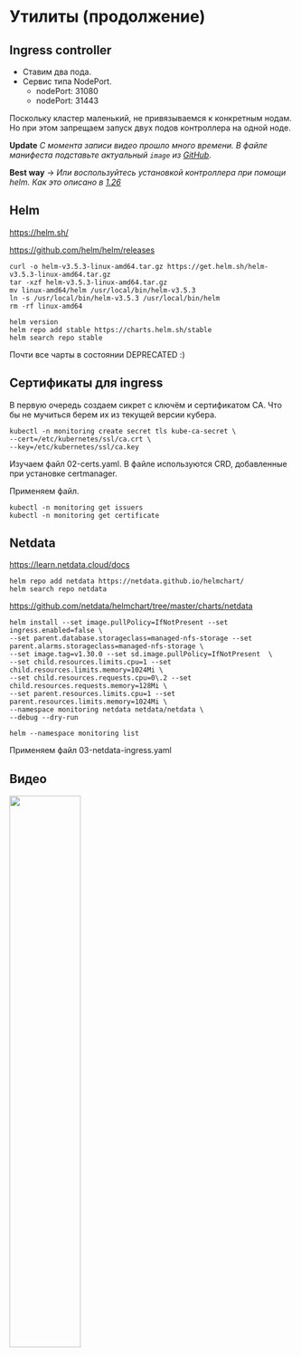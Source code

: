 # Утилиты (продолжение)

## Ingress controller

* Ставим два пода.
* Сервис типа NodePort.
  * nodePort: 31080
  * nodePort: 31443

Поскольку кластер маленький, не привязываемся к конкретным нодам. Но
при этом запрещаем запуск двух подов контроллера на одной ноде.

**Update** *С момента записи видео прошло много времени. В файле манифеста подставьте актуальный `image` из
[GitHub](https://github.com/kubernetes/ingress-nginx/releases/tag/controller-v1.9.4).*

**Best way** -> *Или воспользуйтесь установкой контроллера при помощи helm. Как это описано в [1.26](../../1.26/03-ingress-controller)* 

## Helm

https://helm.sh/

https://github.com/helm/helm/releases    
    
    curl -o helm-v3.5.3-linux-amd64.tar.gz https://get.helm.sh/helm-v3.5.3-linux-amd64.tar.gz
    tar -xzf helm-v3.5.3-linux-amd64.tar.gz
    mv linux-amd64/helm /usr/local/bin/helm-v3.5.3
    ln -s /usr/local/bin/helm-v3.5.3 /usr/local/bin/helm
    rm -rf linux-amd64

    helm version
    helm repo add stable https://charts.helm.sh/stable
    helm search repo stable

Почти все чарты в состоянии DEPRECATED :)

## Сертификаты для ingress

В первую очередь создаем сикрет с ключём и сертификатом CA. Что бы не
мучиться берем их из текущей версии кубера.

    kubectl -n monitoring create secret tls kube-ca-secret \
    --cert=/etc/kubernetes/ssl/ca.crt \
    --key=/etc/kubernetes/ssl/ca.key

Изучаем файл 02-certs.yaml. В файле используются CRD, добавленные при
установке certmanager.

Применяем файл.

    kubectl -n monitoring get issuers
    kubectl -n monitoring get certificate

## Netdata

https://learn.netdata.cloud/docs

    helm repo add netdata https://netdata.github.io/helmchart/
    helm search repo netdata

https://github.com/netdata/helmchart/tree/master/charts/netdata

    helm install --set image.pullPolicy=IfNotPresent --set ingress.enabled=false \
    --set parent.database.storageclass=managed-nfs-storage --set parent.alarms.storageclass=managed-nfs-storage \
    --set image.tag=v1.30.0 --set sd.image.pullPolicy=IfNotPresent  \
    --set child.resources.limits.cpu=1 --set child.resources.limits.memory=1024Mi \
    --set child.resources.requests.cpu=0\.2 --set child.resources.requests.memory=128Mi \
    --set parent.resources.limits.cpu=1 --set parent.resources.limits.memory=1024Mi \
    --namespace monitoring netdata netdata/netdata \
    --debug --dry-run

    helm --namespace monitoring list

Применяем файл 03-netdata-ingress.yaml

## Видео

[<img src="https://img.youtube.com/vi/e3JTpfpMG3E/maxresdefault.jpg" width="50%">](https://www.youtube.com/watch?v=e3JTpfpMG3E)

